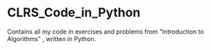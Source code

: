 # CLRS_Code_in_Python
Contains all my code in exercises and problems from "Introduction to Algorithms" , written in Python.
